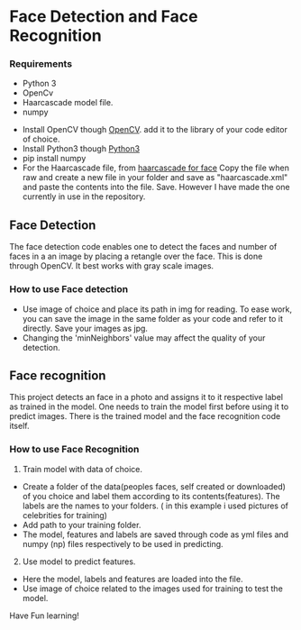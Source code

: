 # Face Detection and Face Recognition
### Requirements
* Python 3
* OpenCv
* Haarcascade model file.
* numpy


- Install OpenCV though [OpenCV](https://sourceforge.net/projects/opencvlibrary/). add it to the library of your code editor of choice.
- Install Python3 though [Python3](https://www.python.org/downloads/)
- pip install numpy
- For the Haarcascade file, from [haarcascade for face](https://github.com/opencv/opencv/blob/4.x/data/haarcascades/haarcascade_frontalface_default.xml) Copy the file when raw and create a new file in your folder and save as "haarcascade.xml" and paste the contents into the file. Save.
However I have made the one currently in use in the repository.

## Face Detection
The face detection code enables one to detect the faces and number of faces in a an image by placing a retangle over the face. This is done through OpenCV. It best works with gray  scale images.

### How to use Face detection
- Use image of choice and place its path in img for reading. To ease work, you can save the image in the same folder as your code and refer to it directly. Save your images as jpg.
- Changing the 'minNeighbors' value may affect the quality of your detection.

## Face recognition
This project detects an face in a photo and assigns it to it respective label as trained in the model. One needs to train the model first before using it to predict images. There is the trained model and the face recognition code itself.

### How to use Face Recognition
1. Train model with data of choice. 
- Create a folder of the data(peoples faces, self created or downloaded) of you choice and label them according to its contents(features). The labels are the names to your folders. ( in this example i used pictures of celebrities for training)
- Add path to your training folder.
- The model, features and labels are saved through code as yml files  and numpy (np) files respectively to be used in predicting.

2. Use model to predict features.
 - Here the model, labels and features are loaded into the file.
 - Use image of choice related to the images used for training to test the model.

Have Fun learning!